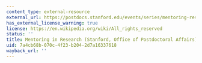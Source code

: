 ```yaml
---
content_type: external-resource
external_url: https://postdocs.stanford.edu/events/series/mentoring-research
has_external_license_warning: true
license: https://en.wikipedia.org/wiki/All_rights_reserved
status: ''
title: Mentoring in Research (Stanford, Office of Postdoctoral Affairs)
uid: 7a4cb68b-070c-4f23-b204-2d7a16337618
wayback_url: ''
---
```


